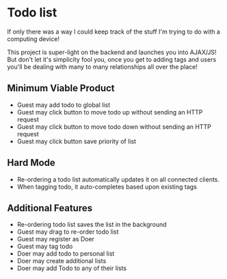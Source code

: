 # Todo list
If only there was a way I could keep track of the stuff I'm trying to do with a
computing device!

This project is super-light on the backend and launches you into AJAX/JS! But
don't let it's simplicity fool you, once you get to adding tags and users
you'll be dealing with many to many relationships all over the place!

## Minimum Viable Product

* Guest may add todo to global list
* Guest may click button to move todo up without sending an HTTP request
* Guest may click button to move todo down without sending an HTTP request
* Guest may click button save priority of list

## Hard Mode
* Re-ordering a todo list automatically updates it on all connected clients.
* When tagging todo, it auto-completes based upon existing tags

## Additional Features
* Re-ordering todo list saves the list in the background
* Guest may drag to re-order todo list
* Guest may register as Doer
* Guest may tag todo
* Doer may add todo to personal list
* Doer may create additional lists
* Doer may add Todo to any of their lists
